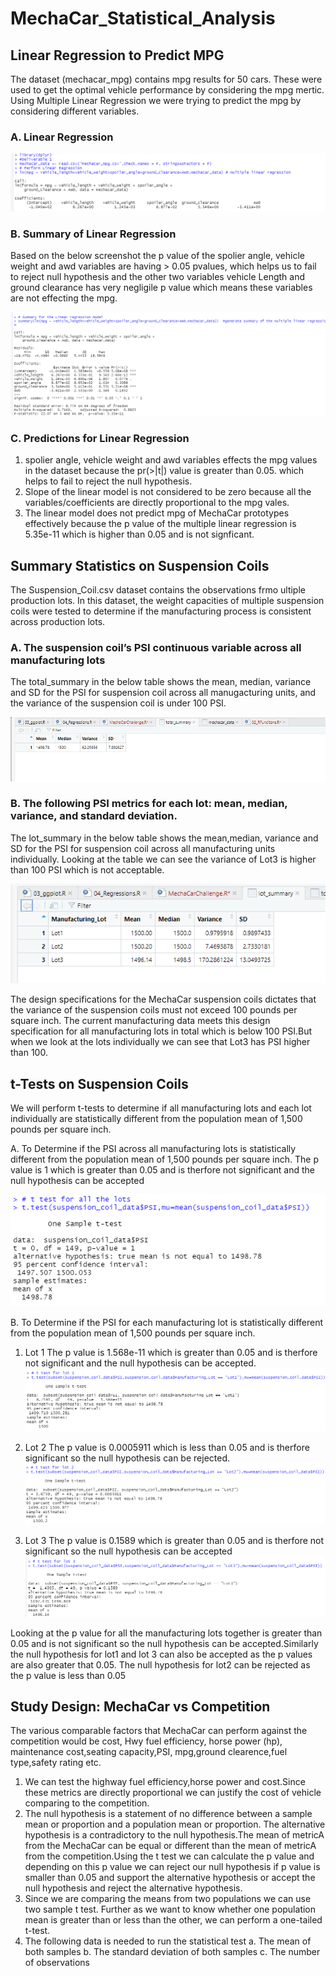 # MechaCar_Statistical_Analysis

## Linear Regression to Predict MPG

The dataset (mechacar_mpg) contains mpg results for 50 cars. These were used to get the optimal vehicle performance by considering the mpg mertic. Using Multiple Linear Regression
we were trying to predict the mpg by considering different variables.

### A. Linear Regression
![Linear Regression](/images/01_linearRegression.png)

### B. Summary of Linear Regression
Based on the below screenshot the p value of the spolier angle, vehicle weight and awd variables are having > 0.05 pvalues, which helps us to fail to reject null hypothesis and the other two variables vehicle Length and ground clearance has very negligile p value which means these variables are not effecting the mpg.

![Summary Linear Regression](/images/02_Summary_LinearRegression.png)

### C. Predictions for Linear Regression

1. spolier angle, vehicle weight and awd variables effects the mpg values in the dataset because the pr(>|t|) value is greater than 0.05. which helps to fail to reject the null hypothesis.
1. Slope of the linear model is not considered to be zero because all the variables/coefficients are directly proportional to the mpg vales.
1. The linear model does not predict mpg of MechaCar prototypes effectively because the p value of the multiple linear regression is 5.35e-11 which is higher than 0.05 and is not signficant.

## Summary Statistics on Suspension Coils

The Suspension_Coil.csv dataset contains the observations frmo ultiple production lots. In this dataset, the weight capacities of multiple suspension coils were tested to determine if the manufacturing process is consistent across production lots.

### A. The suspension coil’s PSI continuous variable across all manufacturing lots
The total_summary in the below table shows the mean, median, variance and SD for the PSI for suspension coil across all manugacturing units, and the variance of the suspension coil is under 100 PSI.

![summmary statistics](images/03_mean_median_suspension_coil.png)

### B. The following PSI metrics for each lot: mean, median, variance, and standard deviation.
The lot_summary in the below table shows the mean,median, variance and SD for the PSI for suspension coil across all manufacturing units individually. Looking at the table we can see the variance of Lot3 is higher than 100 PSI which is not acceptable.

![lot summmary statistics](images/04_lot_summary.png) <br/>

The design specifications for the MechaCar suspension coils dictates that the variance of the suspension coils must not exceed 100 pounds per square inch. The current manufacturing data meets this design specification for all manufacturing lots in total which is below 100 PSI.But when we look at the lots individually we can see that Lot3 has PSI higher than 100.

## t-Tests on Suspension Coils

We will perform t-tests to determine if all manufacturing lots and each lot individually are statistically different from the population mean of 1,500 pounds per square inch.

A. To Determine if the PSI across all manufacturing lots is statistically different from the population mean of 1,500 pounds per square inch.
The p value is 1 which is greater than 0.05 and is therfore not significant and the null hypothesis can be accepted

![05_1-Test-Psi_vs_all-lots](images/05_1-Test-Psi_vs_all-lots.png)

B. To Determine if the PSI for each manufacturing lot is statistically different from the population mean of 1,500 pounds per square inch.

1. Lot 1
The p value is 1.568e-11 which is greater than 0.05 and is therfore not significant and the null hypothesis can be accepted.
![06_1-test_PSI-vs-lot1](images/06_1-test_PSI-vs-lot1.png)


2. Lot 2
The p value is 0.0005911 which is less than 0.05 and is therfore significant so the null hypothesis can be rejected.
![06_1-test_PSI-vs-lot2](images/06_1-test_PSI-vs-lot2.png)

3. Lot 3
The p value is 0.1589 which is greater than 0.05 and is therfore not significant so the null hypothesis can be accepted
![07_1-test_PSI-vs-Lot3](images/07_1-test_PSI-vs-Lot3.png)

Looking at the p value for all the manufacturing lots together is greater than 0.05 and is not significant so the null hypothesis can be accepted.Similarly the null hypothesis for lot1 and lot 3 can also be accepted as the p values are also greater that 0.05. The null hypothesis for lot2 can be rejected as the p value is less than 0.05


## Study Design: MechaCar vs Competition
The various comparable factors that MechaCar can perform against the competition would be cost, Hwy fuel efficiency, horse power (hp), maintenance cost,seating capacity,PSI, mpg,ground clearence,fuel type,safety rating etc.

1. We can test the highway fuel efficiency,horse power and cost.Since these metrics are directly proportional we can justify the cost of vehicle comparing to the competition.
2. The null hypothesis is a statement of no difference between a sample mean or proportion and a population mean or proportion. The alternative hypothesis is a contradictory to the null hypothesis.The mean of metricA from the MechaCar can be equal or different than the mean of metricA from the competition.Using the t test we can calculate the p value and depending on this p value we can reject our null hypothesis if p value is smaller than 0.05 and support the alternative hypothesis or accept the null hypothesis and reject the alternative hypothesis.
3. Since we are comparing the means from two populations we can use two sample t test. Further as we want to know whether one population mean is greater than or less than the other, we can perform a one-tailed t-test.
4. The following data is needed to run the statistical test
	a. The mean of both samples
	b. The standard deviation of both samples
	c. The number of observations




